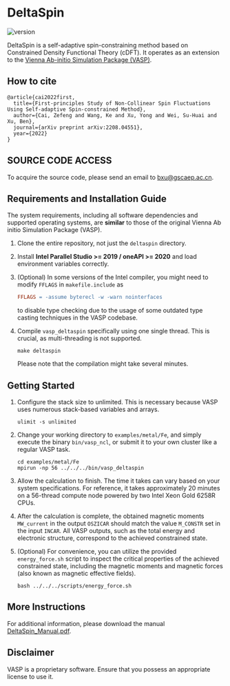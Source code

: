 # DeltaSpin

![version](https://img.shields.io/badge/version-1.0.1-blue)

DeltaSpin is a self-adaptive spin-constraining method based on Constrained Density Functional Theory (cDFT). It operates as an extension to the [Vienna Ab-initio Simulation Package (VASP)](https://www.vasp.at/).

## How to cite

```
@article{cai2022first,
  title={First-principles Study of Non-Collinear Spin Fluctuations Using Self-adaptive Spin-constrained Method},
  author={Cai, Zefeng and Wang, Ke and Xu, Yong and Wei, Su-Huai and Xu, Ben},
  journal={arXiv preprint arXiv:2208.04551},
  year={2022}
}
```

<!-- ## ATTENTION
To ensure the submitted binary `bin\vasp_ncl` operates correctly, it needs a container with ubuntu 18.04 and oneapi ~= 2021 for runtime libraries. For instance, `ghcr.io/caizefeng/oneapi-hpckit:2021.2.0-ubuntu18.04`. Note, it is necessary to increase the shared memory size by passing the optional parameter `--shm-size` to the `docker run` command. -->

## SOURCE CODE ACCESS
To acquire the source code, please send an email to bxu@gscaep.ac.cn.

## Requirements and Installation Guide

The system requirements, including all software dependencies and supported operating systems, are **similar** to those of the original Vienna Ab initio Simulation Package (VASP).

1. Clone the entire repository, not just the `deltaspin` directory. 

2. Install **Intel Parallel Studio >= 2019 / oneAPI >= 2020** and load environment variables correctly.

3. (Optional) In some versions of the Intel compiler, you might need to modify `FFLAGS` in `makefile.include` as 
    ```makefile
    FFLAGS = -assume byterecl -w -warn nointerfaces
    ```
    to disable type checking due to the usage of some outdated type casting techniques in the VASP codebase.

4. Compile `vasp_deltaspin` specifically using one single thread. This is crucial, as multi-threading is not supported.
    ```shell
    make deltaspin
    ```
    Please note that the compilation might take several minutes.

## Getting Started

1. Configure the stack size to unlimited. This is necessary because VASP uses numerous stack-based variables and arrays.
    ```shell
    ulimit -s unlimited
    ```

2. Change your working directory to `examples/metal/Fe`, and simply execute the binary `bin/vasp_ncl`, or submit it to your own cluster like a regular VASP task.
    ```shell
    cd examples/metal/Fe
    mpirun -np 56 ../../../bin/vasp_deltaspin
    ```

3. Allow the calculation to finish. The time it takes can vary based on your system specifications. For reference, it takes approximately 20 minutes on a 56-thread compute node powered by two Intel Xeon Gold 6258R CPUs.

4. After the calculation is complete, the obtained magnetic moments `MW_current` in the output `OSZICAR` should match the value `M_CONSTR` set in the input `INCAR`. All VASP outputs, such as the total energy and electronic structure, correspond to the achieved constrained state.

5. (Optional) For convenience, you can utilize the provided `energy_force.sh` script to inspect the critical properties of the achieved constrained state, including the magnetic moments and magnetic forces (also known as magnetic effective fields).
      ```shell
      bash ../../../scripts/energy_force.sh
      ```

## More Instructions
For additional information, please download the manual [DeltaSpin_Manual.pdf](doc/DeltaSpin_Manual.pdf).

## Disclaimer
VASP is a proprietary software. Ensure that you possess an appropriate license to use it.

